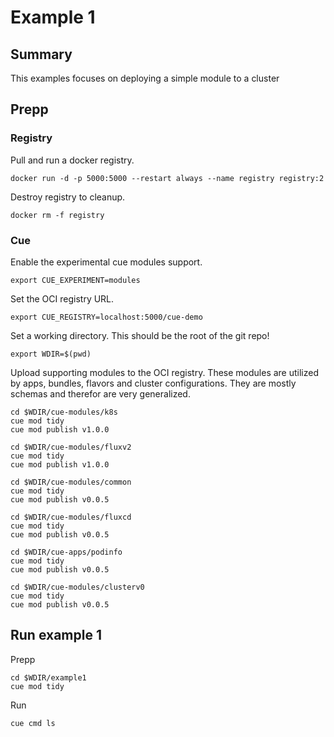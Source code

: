 # Example 1

## Summary

This examples focuses on deploying a simple module to a cluster

## Prepp

### Registry

Pull and run a docker registry.

```shell
docker run -d -p 5000:5000 --restart always --name registry registry:2
```

Destroy registry to cleanup.

```shell
docker rm -f registry
```

### Cue

Enable the experimental cue modules support.

```shell
export CUE_EXPERIMENT=modules
```

Set the OCI registry URL.

```shell
export CUE_REGISTRY=localhost:5000/cue-demo
```

Set a working directory. This should be the root of the git repo!

```shell
export WDIR=$(pwd)
```

Upload supporting modules to the OCI registry. These modules are utilized by apps, bundles, flavors and cluster configurations.
They are mostly schemas and therefor are very generalized.

```shell
cd $WDIR/cue-modules/k8s
cue mod tidy
cue mod publish v1.0.0

cd $WDIR/cue-modules/fluxv2
cue mod tidy
cue mod publish v1.0.0

cd $WDIR/cue-modules/common
cue mod tidy
cue mod publish v0.0.5

cd $WDIR/cue-modules/fluxcd
cue mod tidy
cue mod publish v0.0.5

cd $WDIR/cue-apps/podinfo
cue mod tidy
cue mod publish v0.0.5

cd $WDIR/cue-modules/clusterv0
cue mod tidy
cue mod publish v0.0.5
```

## Run example 1

Prepp

```shell
cd $WDIR/example1
cue mod tidy
```

Run

```shell
cue cmd ls
```
